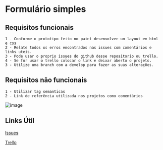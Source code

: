# Formulário simples

## Requisitos funcionais
````
1 - Conforme o prototipo feito no paint desenvolver um layout em html e css
2 - Relate todos os erros encontrados nas issues com comentários e links uteis.
3 - Pode usar o proprio issues do github desse repositorio ou trello.
4 - Se for usar o trello colocar o link e deixar aberto o projeto.
3 - Utilize uma branch com a develop para fazer as suas alterações.
````

## Requisitos não funcionais
````
1 - Utilizar tag semanticas
2 - Link de referência utilizada nos projetos como comentários
````

![image](https://github.com/DC-FS04-SUL/formulario_simples/assets/19413241/c42f6534-39da-49ac-b332-646192ae46b2)

## Links Útil
[Issues](https://github.com/DC-FS04-SUL/formulario_simples/issues)

[Trello](https://trello.com/)
